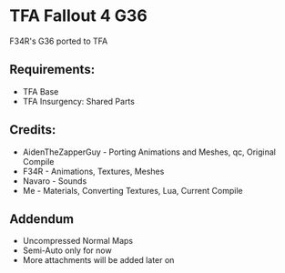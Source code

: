 # TFA Fallout 4 G36
F34R's G36 ported to TFA

## Requirements:
* TFA Base
* TFA Insurgency: Shared Parts

## Credits:
* AidenTheZapperGuy - Porting Animations and Meshes, qc, Original Compile
* F34R - Animations, Textures, Meshes
* Navaro - Sounds
* Me - Materials, Converting Textures, Lua, Current Compile

## Addendum
* Uncompressed Normal Maps
* Semi-Auto only for now
* More attachments will be added later on
